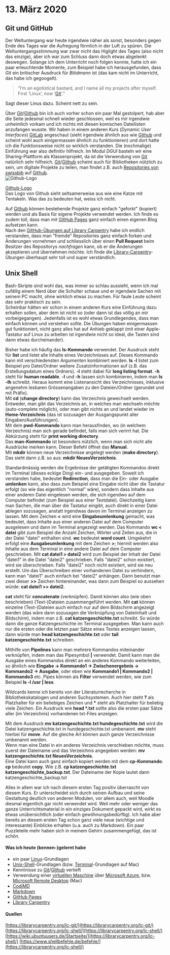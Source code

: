 # 13. März 2020
## Git und GitHub
Der Weltuntergang war heute irgendwie näher als sonst, besonders gegen Ende des Tages war die Aufregung förmlich in der Luft zu spüren. Die Weltuntergangsstimmung war zwar nicht das Higlight des Tages (also nicht das einzige), aber ich war zum Schluss dann doch etwas abgelenkt deswegen. Solange ich dem Unterricht noch folgen konnte, hatte ich ein paar erleuchtende Momente, zum Beispiel habe ich herausgefunden, dass *Git* ein britischer Ausdruck für *Blödmann* ist (das kam nicht im Unterricht, das habe ich gegoogelt).
>“I’m an egotistical bastard, and I name all my projects after myself. First ‘Linux’, now ‘[Git](https://de.wikipedia.org/wiki/Git)’.” 

Sagt dieser Linus dazu. Scheint nett zu sein.

Über [Git](https://git-scm.com)/[Github](https://github.com) bin ich auch vorher schon ein paar Mal gestolpert, hab aber die Seite jedesmal schnell wieder geschlossen, weil es mir irgendwie unheimlich vorkam und ich nichts mit diesen komischen Dateilisten anzufangen wusste. Wir haben in einem anderen Kurs (*Dynamic User Interfaces*) [GitLab](https://about.gitlab.com) angeschaut (sieht irgendwie ähnlich aus wie [Github](https://github.com) und scheint wohl auch einigermassen ähnlich zu funktionieren) und dort hatte ich die Funktionsweise nicht so wirklich verstanden. Die (nochmalige) Einführung war also definitiv hilfreich. Im Modul *DGUI* basteln wir eine Sharing-Plattform als Klassenprojekt, da ist die Verwendung von [Git](https://git-scm.com) natürlich sehr hilfreich. [Git](https://git-scm.com)/[Github](https://github.com) scheint auch für Bibliotheken nützlich zu sein, um digitale Projekte zu teilen, man findet z.B. auch [Repositories von swissbib](https://github.com/swissbib) auf [Github](https://github.com).  
![Github-Logo](https://github.githubassets.com/images/modules/logos_page/Octocat.png)  

[Github-Logo](https://github.githubassets.com/images/modules/logos_page/Octocat.png)  
Das Logo von Github sieht seltsamerweise aus wie eine Katze mit Tentakeln. Was das zu bedeuten hat, weiss ich nicht.  

Auf [Github](https://github.com) können bestehende Projekte ganz einfach "geforkt" (kopiert) werden und als Basis für eigene Projekte verwendet werden. Ich finde es zudem toll, dass man mit [GitHub Pages](https://pages.github.com) ganz einfach einen eigenen Blog aufsetzen kann.  
Nach den [GitHub-Übungen auf Library Carpentry](https://librarycarpentry.org/lc-git/) habe ich endlich verstanden, dass man "fremde" Repositories ganz einfach forken und Änderungen vornehmen und schliesslich über einen **Pull Request** beim Besitzer des Repositorys *nachfragen* kann, ob er die Änderungen akzeptieren und übernehmen möchte. Ich finde die [Library-Carpentry](https://librarycarpentry.org)-Übungen überhaupt sehr toll und super verständlich.

## Unix Shell
Bash-Skripte sind wohl das, was immer so schlau aussieht, wenn ich mal zufällig einem Nerd über die Schulter schaue und er irgendwie Sachen mit seinem PC macht, ohne wirklich etwas zu machen. Für faule Leute scheint das sehr praktisch zu sein.  
Scheinbar hätten wir schon in einem anderen Kurs eine Einführung dazu erhalten sollen, aber dem ist nicht so (oder dann ist das völlig an mir vorbeigegangen). Jedenfalls ist es wohl etwas Grundlegendes, dass man einfach können und verstehen sollte. Die Übungen haben einigermassen gut funktioniert, nicht ganz alles hat auf Anhieb geklappt (mit einer Apple-Tastatur auf Linux zu arbeiten ist irgendwie nicht so ideal, die Tasten sind dann etwas durcheinander).   

Bisher habe ich häufig das **ls-Kommando** verwendet. Der Ausdruck steht für **list** und listet alle Inhalte eines Verzeichnisses auf. Dieses Kommando kann mit verschiedensten Argumenten kombiniert werden. **ls -l** listet zum Beispiel pro Datei/Ordner weitere Zusatzinformationen auf (z.B. das Erstellungsdatum eines Ordners). **-l** steht dabei für **long listing format**. **-h** steht für **human readable**. **-l** und **-h** lassen sich kombinieren, indem man **ls -lh** schreibt. Heraus kommt eine Listenansicht des Verzeichnisses, inklusive angenehm lesbaren Grössenangaben zu den Dateien/Ordner (gerundet und mit Präfix).  
Mit **cd** (**change directory**) kann das Verzeichnis gewechselt werden. Entweder, man gibt das Verzeichnis an, in welches man wechseln möchte (auto-complete möglich), oder man gibt nichts an und landet wieder im **Home-Verzeichnis** (das ist sozusagen der Ausgangspunkt aller Eingaben/Ausführungen).  
Mit dem **pwd-Kommando** kann man herausfinden, wo (in welchem Verzeichnis) man sich gerade befindet, falls man sich verirrt hat. Die Abkürzung steht für **print working directory**.  
Das **man-Kommando** ist besonders nützlich, wenn man sich nicht alle Ausdrücke merken kann. Dieser Befehl öffnet das **Manual**.  
Mit **mkdir** können neue Verzeichnisse angelegt werden (**make directory**). Das sieht dann z.B. so aus: **mkdir NeuesVerzeichnis**.  

Standardmässig werden die Ergebnisse der getätigten Kommandos direkt im Terminal (dieses eckige Ding) ein- und ausgegeben.
Soweit ich verstanden habe, bedeutet **Redirection**, dass man die Ein- oder Ausgabe **umlenken** kann, also dass zum Beispiel eine Eingabe nicht über die Tastatur erfolgt (so wie das eigentlich "normal" wäre), sondern dass Inhalte aus einer anderen Datei eingelesen werden, die sich irgendwo auf dem Computer befindet (zum Beispiel aus einer Textdatei). Gleichzeitig kann man Sachen, die man über die Tastatur eingibt, auch direkt in einer Datei ablegen sozusagen, anstatt irgendwas davon im Terminal anzeigen zu lassen. Mit dem Zeichen **<** wird eine **Eingabeumlenkung** gemacht, was bedeutet, dass Inhalte aus einer anderen Datei auf dem Computer ausgelesen und dann im Terminal angezeigt werden. Das Kommando **wc < datei** gibt zum Beispiel die Anzahl Zeichen, Wörter und Zeilen aus, die in der Datei "datei" enthalten sind. **wc** bedeutet **word count**.
Umgekehrt erfolgt eine **Ausgabeumlenkung** mit dem Zeichen **>**; hiermit werden also Inhalte aus dem Terminal in eine andere Datei auf dem Computer geschrieben. Mit **cat datei1 > datei2** wird zum Beispiel der Inhalt der Datei "datei1" in die Datei "datei2" geschrieben. Falls "datei2" schon existiert, wird sie überschrieben. Falls "datei2" noch nicht existiert, wird sie neu erstellt. Um das Überschreiben einer vorhandenen Datei zu verhindern, kann man "datei1" auch einfach bei "datei2" anhängen. Dann benutzt man zwei dieser **>>** Zeichen hintereinander, was dann zum Beispiel so aussehen würde: **cat datei1 >> datei2**.  

**cat** steht für **concatenate** (verknüpfen). Damit können also (wie oben beschrieben) (Text-)Dateien zusammengeführt werden. Mit **cat** können einzelne (Text-)Dateien auch einfach nur auf dem Bildschirm angezeigt werden (das wäre dann sozusagen die Verknüpfung von Dateiinhalt und Bildschirm), indem man z.B. **cat katzengeschichte.txt** schreibt. So würde dann die ganze Katzengeschichte im Terminal ausgegeben. Man kann auch nur die ersten oder die letzten paar Sätze eines Textes anzeigen lassen, dann würde man **head katzengeschichte.txt** oder **tail katzengeschichte.txt** schreiben.  

Mithilfe von **Pipelines** kann man mehrere Kommandos miteinander verknüpfen, indem man das Pipesymbol **\|** verwendet. Damit kann man die Ausgabe eines Kommandos direkt an ein anderes Kommando weiterleiten, so ähnlich wie **Eingabe -> Kommando1 -> Zwischenergebnis -> Kommando2 -> Ausgabe**, oder eben wie **Kommando1 \| Kommando2 \| Kommando3** etc. Pipes können als **Filter** verwendet werden, wie zum Beispiel **ls -l /usr \| less**.  

Wildcards kenne ich bereits von der Literaturrecherche in Bibliothekskatalogen und anderen Suchsystemen. Auch hier steht **?** als Platzhalter für ein beliebiges Zeichen und **\*** steht als Platzhalter für beliebig viele Zeichen. Ein Ausdruck wie **head \*.txt** sollte also die ersten paar Sätze aller (im Verzeichnis) vorhandenen txt-Files anzeigen.  

Mit dem Ausdruck **mv katzengeschichte.txt hundegeschichte.txt** wird die Datei katzengeschichte.txt in hundegeschichte.txt umbenannt. **mv** steht hierbei für **move**. Auf die gleiche Art können auch ganze Verzeichnisse umbenannt werden.  
Wenn man eine Datei in ein anderes Verzeichnis verschieben möchte, muss zuerst der Dateiname und das Verzeichnis angegeben werden: **mv katzengeschichte.txt NeuesVerzeichnis**.   
Eine Datei kann auch ganz einfach kopiert werden mit dem **cp-Kommando**. **cp** bedeutet **copy**. Wie z.B. **cp katzengeschichte.txt katzengeschichte_backup.txt**. Der Dateiname der Kopie lautet dann katzengeschichte_backup.txt

Alles in allem war ich nach diesem ersten Tag positiv überrascht von diesem Kurs. Er unterscheidet sich durch seinen Aufbau und seine Gestaltung deutlich von anderen Modulen, vor allem auch, weil Moodle diesmal eigentlich gar nicht verwendet wird. Weil mehr oder weniger das ganze Unterrichtsmaterial in ein einziges Dokument gepackt wird, wirkt es etwas unübersichtlich (oder einfach gewöhnungsbedürftig). Ich habe aber bereits an diesem ersten Tag schon ganz viele neue (wichtige und interessante) Einblicke erhalten (u.a. auch zu Markdown). Ein paar Puzzleteile mehr haben sich in meinem Gehirn zusammengefügt, das ist schön.  

#### Was ich heute (kennen-)gelernt habe
* ein paar [Linux](https://de.wikipedia.org/wiki/Linux)-Grundlagen
* [Unix-Shell](https://de.wikipedia.org/wiki/Unix-Shell)-Grundlagen (bzw. [Terminal](https://de.wikipedia.org/wiki/Terminal_(Apple))-Grundlagen auf Mac)
* Kenntnisse zu [Git](https://git-scm.com)/[Github](https://github.com) vertieft
* Verwendung einer [virtuellen Maschine](https://de.wikipedia.org/wiki/Virtuelle_Maschine) über [Microsoft Azure](https://azure.microsoft.com/de-de/services/lab-services/), bzw. [Microsoft Remote Desktop](https://apps.apple.com/ch/app/microsoft-remote-desktop/id1295203466?mt=12) (Mac)
* [CodiMD](https://info.gwdg.de/docs-dev/doku.php?id=de:services:email_collaboration:codimd)
* [Markdown](https://www.markdownguide.org/basic-syntax/)
* [GitHub Pages](https://pages.github.com)
* [Library Carpentry](https://librarycarpentry.org)

#### Quellen
[https://librarycarpentry.org/lc-git/](https://librarycarpentry.org/lc-git/)  
[https://librarycarpentry.org/lc-shell/](https://librarycarpentry.org/lc-shell/)  
[https://wiki.ubuntuusers.de/Startseite/](https://librarycarpentry.org/lc-shell/)
[https://www.shellbefehle.de/befehle/](https://librarycarpentry.org/lc-shell/)

